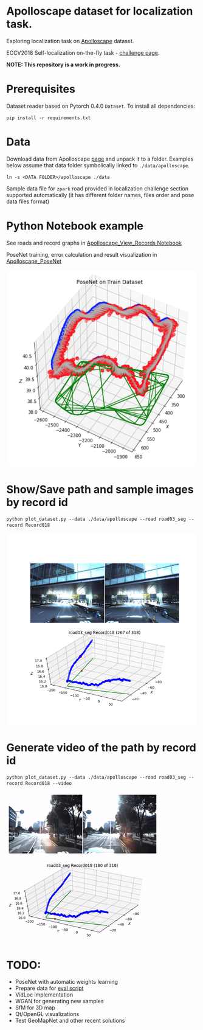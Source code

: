 # Apolloscape dataset for localization task.
Exploring localization task on [Apolloscape](http://apolloscape.auto/) dataset.

ECCV2018 Self-localization on-the-fly task - [challenge page](http://apolloscape.auto/ECCV/challenge.html).

__NOTE: This repository is a work in progress.__

# Prerequisites

Dataset reader based on Pytorch 0.4.0 `Dataset`. To install all dependencies:
```
pip install -r requirements.txt
```

# Data

Download data from Apolloscape [page](http://apolloscape.auto/scene.html) and unpack it to a folder. Examples below assume that data folder symbolically linked to `./data/apolloscape`.

```
ln -s <DATA FOLDER>/apolloscape ./data
```

Sample data file for `zpark` road provided in localization challenge section supported automatically (it has different folder names, files order and pose data files format)

# Python Notebook example

See roads and record graphs in [Apolloscape_View_Records Notebook](./Apolloscape_View_Records.ipynb)

PoseNet training, error calculation and result visualization in [Apolloscape_PoseNet](./Apolloscape_PoseNet.ipynb)

![PoseNet on Train](./assets/posenet_2048_train.png)

# Show/Save path and sample images by record id

```
python plot_dataset.py --data ./data/apolloscape --road road03_seg --record Record018
```

![Record path](./assets/road03_seg_Record018_00267.png)

# Generate video of the path by record id

```
python plot_dataset.py --data ./data/apolloscape --road road03_seg --record Record018 --video
```

![Record video](./assets/road03_seg_Record018.gif)

# TODO:
* PoseNet with automatic weights learning
* Prepare data for [eval script](https://github.com/ApolloScapeAuto/dataset-api/tree/master/self_localization)
* VidLoc implementation
* WGAN for generating new samples
* SfM for 3D map
* Qt/OpenGL visualizations
* Test GeoMapNet and other recent solutions

